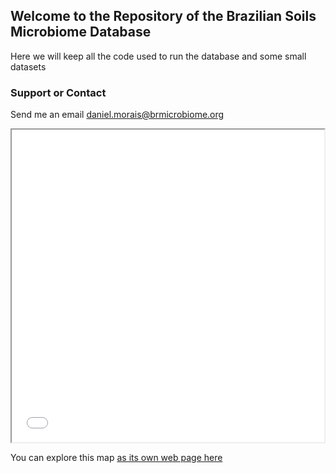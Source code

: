 ## Welcome to the Repository of the Brazilian Soils Microbiome Database
Here we will keep all the code used to run the database and some small datasets
 

### Support or Contact

Send me an email [daniel.morais@brmicrobiome.org](mailto:daniel.morais@brmicrobiome.org)

<iframe src="m.html" height="500" width="500"></iframe>

You can explore this map [as its own web page here](m.html)
